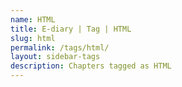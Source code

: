 ```yaml
---
name: HTML
title: E-diary | Tag | HTML
slug: html
permalink: /tags/html/
layout: sidebar-tags
description: Chapters tagged as HTML
---
```


